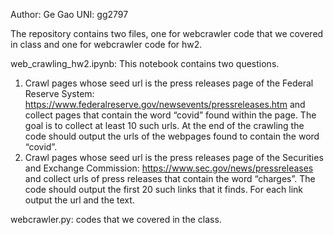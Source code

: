 Author: Ge Gao
UNI: gg2797

The repository contains two files, one for webcrawler code that we covered in class and one for webcrawler code for hw2.

web_crawling_hw2.ipynb: This notebook contains two questions. 
1) Crawl pages whose seed url is the press releases page of the Federal Reserve System:
https://www.federalreserve.gov/newsevents/pressreleases.htm and collect pages that contain the word “covid” found within the page. The goal is to collect at least 10 such urls. At the end of the crawling the code should output the urls of the webpages found to contain the word “covid”. 
2) Crawl pages whose seed url is the press releases page of the Securities and Exchange Commission: https://www.sec.gov/news/pressreleases and collect urls of press releases that contain the word “charges”. The code should output the first 20 such links that it finds. For each link output the url and the text. 

webcrawler.py: codes that we covered in the class.
